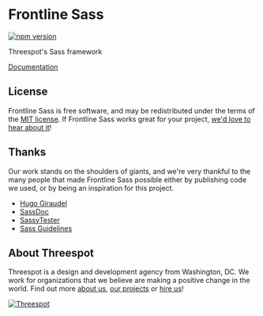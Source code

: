 # Frontline Sass
[![npm version](https://badge.fury.io/js/frontline-sass.svg)](https://badge.fury.io/js/frontline-sass)

Threespot's Sass framework

[Documentation](http://threespot.github.io/frontline-sass/documentation/)


## License

Frontline Sass is free software, and may be redistributed under the terms of the [MIT license](https://github.com/Threespot/frontline-sass/blob/master/LICENSE.md). If Frontline Sass works great for your project, [we'd love to hear about it](http://twitter.com/threespot)!

## Thanks

Our work stands on the shoulders of giants, and we're very thankful to the many people that made Frontline Sass possible either by publishing code we used, or by being an inspiration for this project.

- [Hugo Giraudel](http://hugogiraudel.com)
- [SassDoc](http://sassdoc.com)
- [SassyTester](https://github.com/HugoGiraudel/SassyTester)
- [Sass Guidelines](http://sass-guidelin.es)

## About Threespot

Threespot is a design and development agency from Washington, DC. We work for organizations that we believe are making a positive change in the world. Find out more [about us](https://www.threespot.com), [our projects](https://www.threespot.com/work) or [hire us](https://www.threespot.com/agency/hire-us)!

[![Threespot](https://avatars3.githubusercontent.com/u/370822?v=3&s=100)](https://www.threespot.com)
